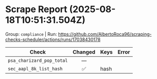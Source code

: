 # Scrape Report (2025-08-18T10:51:31.504Z)

Group: `compliance`  |  Run: https://github.com/AlbertoRoca96/scraping-checks-scheduler/actions/runs/17038430178

| Check | Changed | Keys | Error |
|---|:---:|:--|:--|
| `psa_charizard_pop_total` | — |  |  |
| `sec_aapl_8k_list_hash` | ✅ | hash |  |
